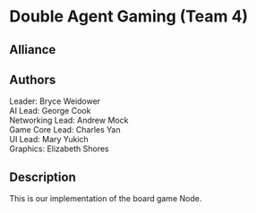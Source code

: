# Double Agent Gaming (Team 4)

## Alliance

## Authors
Leader:          Bryce Weidower   
AI Lead:         George Cook   
Networking Lead: Andrew Mock   
Game Core Lead:  Charles Yan   
UI Lead:         Mary Yukich   
Graphics:        Elizabeth Shores   

## Description
This is our implementation of the board game Node.
